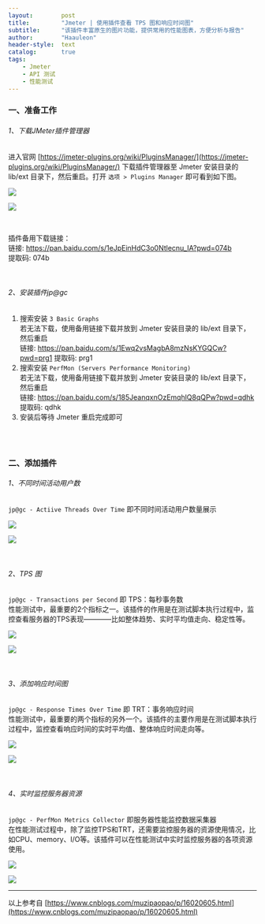 ```yaml
---
layout:        post
title:         "Jmeter | 使用插件查看 TPS 图和响应时间图"
subtitle:      "该插件丰富原生的图片功能，提供常用的性能图表，方便分析与报告"
author:        "Haauleon"
header-style:  text
catalog:       true
tags:
    - Jmeter
    - API 测试
    - 性能测试
---
```


### 一、准备工作
###### 1、下载JMeter插件管理器
进入官网 [https://jmeter-plugins.org/wiki/PluginsManager/](https://jmeter-plugins.org/wiki/PluginsManager/) 下载插件管理器至 Jmeter 安装目录的 lib/ext 目录下，然后重启。打开 `选项 > Plugins Manager` 即可看到如下图。          

![](\img\in-post\post-jmeter\2022-07-22-jmeter-jp-1.png)     

![](\img\in-post\post-jmeter\2022-07-22-jmeter-jp-2.png)  

<br>

插件备用下载链接：   
链接: https://pan.baidu.com/s/1eJpEinHdC3o0Ntlecnu_IA?pwd=074b       
提取码: 074b 

<br>

###### 2、安装插件jp@gc
1. 搜索安装 `3 Basic Graphs`       
    若无法下载，使用备用链接下载并放到 Jmeter 安装目录的 lib/ext 目录下，然后重启      
    链接: https://pan.baidu.com/s/1Ewq2vsMagbA8mzNsKYGQCw?pwd=prg1 提取码: prg1     
2. 搜索安装 `PerfMon (Servers Performance Monitoring)`       
    若无法下载，使用备用链接下载并放到 Jmeter 安装目录的 lib/ext 目录下，然后重启    
    链接: https://pan.baidu.com/s/185JeanqxnOzEmqhlQ8qQPw?pwd=qdhk 提取码: qdhk    
3. 安装后等待 Jmeter 重启完成即可

<br>
<br>

### 二、添加插件
###### 1、不同时间活动用户数
`jp@gc - Actiive Threads Over Time` 即不同时间活动用户数量展示      

![](\img\in-post\post-jmeter\2022-07-22-jmeter-jp-3.png)         

![](\img\in-post\post-jmeter\2022-07-22-jmeter-jp-4.png)    

<br>

###### 2、TPS 图
`jp@gc - Transactions per Second` 即 TPS：每秒事务数      
性能测试中，最重要的2个指标之一。该插件的作用是在测试脚本执行过程中，监控查看服务器的TPS表现————比如整体趋势、实时平均值走向、稳定性等。      

![](\img\in-post\post-jmeter\2022-07-22-jmeter-jp-5.png)       

![](\img\in-post\post-jmeter\2022-07-22-jmeter-jp-6.png)     

<br>

###### 3、添加响应时间图
`jp@gc - Response Times Over Time` 即 TRT：事务响应时间          
性能测试中，最重要的两个指标的另外一个。该插件的主要作用是在测试脚本执行过程中，监控查看响应时间的实时平均值、整体响应时间走向等。           

![](\img\in-post\post-jmeter\2022-07-22-jmeter-jp-7.png)    

![](\img\in-post\post-jmeter\2022-07-22-jmeter-jp-8.png)

<br>

###### 4、实时监控服务器资源
`jp@gc - PerfMon Metrics Collector` 即服务器性能监控数据采集器          
在性能测试过程中，除了监控TPS和TRT，还需要监控服务器的资源使用情况，比如CPU、memory、I/O等。该插件可以在性能测试中实时监控服务器的各项资源使用。      

![](\img\in-post\post-jmeter\2022-07-22-jmeter-jp-9.png)     

![](\img\in-post\post-jmeter\2022-07-22-jmeter-jp-10.png)


---
以上参考自 [https://www.cnblogs.com/muzipaopao/p/16020605.html](https://www.cnblogs.com/muzipaopao/p/16020605.html)